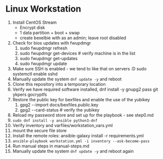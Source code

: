 # Linux Workstation

1. Install CentOS Stream
   * Encrypt disk
   * 1 data partition + boot + swap
   * create bexelbie with as an admin; leave root disabled
1. Check for bios updates with fwupdmgr
   1. sudo fwupdmgr refresh
   1. sudo fwupdmgr get-devices # verify machine is in the list
   1. sudo fwupdmgr get-updates
   1. sudo fwupdmgr update
1. Make sure SSH is enabled - we tend to like that on servers :D
   sudo systemctl enable sshd
1. Manually update the system `dnf update -y` and reboot
1. Clone this repository into a temporary location
1. Verify we have required software installed, dnf install -y gnupg2 pass git ykpers gocryptfs
1. Restore the public key for bexfiles and enable the use of the yubikey
   1. gpg2 --import docs/bexfiles.public.key
   1. gpg2 --card-status # verify the yubikey
1. Reload my password store and set up for the playbook - see step0.md
1. `sudo dnf install -y ansible python3-dnf`
1. Verify inventory and varfiles/workstation_vars.yml
1. mount the secure file store
1. Install the remote roles: ansible-galaxy install -r requirements.yml
1. `ansible-playbook workstation.yml -i inventory --ask-become-pass`
1. Run manual steps in manual-steps.md
1. Manually update the system `dnf update -y` and reboot again
